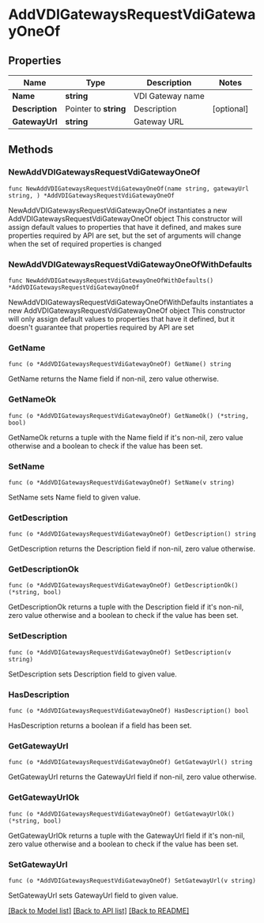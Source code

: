 # AddVDIGatewaysRequestVdiGatewayOneOf

## Properties

Name | Type | Description | Notes
------------ | ------------- | ------------- | -------------
**Name** | **string** | VDI Gateway name | 
**Description** | Pointer to **string** | Description | [optional] 
**GatewayUrl** | **string** | Gateway URL | 

## Methods

### NewAddVDIGatewaysRequestVdiGatewayOneOf

`func NewAddVDIGatewaysRequestVdiGatewayOneOf(name string, gatewayUrl string, ) *AddVDIGatewaysRequestVdiGatewayOneOf`

NewAddVDIGatewaysRequestVdiGatewayOneOf instantiates a new AddVDIGatewaysRequestVdiGatewayOneOf object
This constructor will assign default values to properties that have it defined,
and makes sure properties required by API are set, but the set of arguments
will change when the set of required properties is changed

### NewAddVDIGatewaysRequestVdiGatewayOneOfWithDefaults

`func NewAddVDIGatewaysRequestVdiGatewayOneOfWithDefaults() *AddVDIGatewaysRequestVdiGatewayOneOf`

NewAddVDIGatewaysRequestVdiGatewayOneOfWithDefaults instantiates a new AddVDIGatewaysRequestVdiGatewayOneOf object
This constructor will only assign default values to properties that have it defined,
but it doesn't guarantee that properties required by API are set

### GetName

`func (o *AddVDIGatewaysRequestVdiGatewayOneOf) GetName() string`

GetName returns the Name field if non-nil, zero value otherwise.

### GetNameOk

`func (o *AddVDIGatewaysRequestVdiGatewayOneOf) GetNameOk() (*string, bool)`

GetNameOk returns a tuple with the Name field if it's non-nil, zero value otherwise
and a boolean to check if the value has been set.

### SetName

`func (o *AddVDIGatewaysRequestVdiGatewayOneOf) SetName(v string)`

SetName sets Name field to given value.


### GetDescription

`func (o *AddVDIGatewaysRequestVdiGatewayOneOf) GetDescription() string`

GetDescription returns the Description field if non-nil, zero value otherwise.

### GetDescriptionOk

`func (o *AddVDIGatewaysRequestVdiGatewayOneOf) GetDescriptionOk() (*string, bool)`

GetDescriptionOk returns a tuple with the Description field if it's non-nil, zero value otherwise
and a boolean to check if the value has been set.

### SetDescription

`func (o *AddVDIGatewaysRequestVdiGatewayOneOf) SetDescription(v string)`

SetDescription sets Description field to given value.

### HasDescription

`func (o *AddVDIGatewaysRequestVdiGatewayOneOf) HasDescription() bool`

HasDescription returns a boolean if a field has been set.

### GetGatewayUrl

`func (o *AddVDIGatewaysRequestVdiGatewayOneOf) GetGatewayUrl() string`

GetGatewayUrl returns the GatewayUrl field if non-nil, zero value otherwise.

### GetGatewayUrlOk

`func (o *AddVDIGatewaysRequestVdiGatewayOneOf) GetGatewayUrlOk() (*string, bool)`

GetGatewayUrlOk returns a tuple with the GatewayUrl field if it's non-nil, zero value otherwise
and a boolean to check if the value has been set.

### SetGatewayUrl

`func (o *AddVDIGatewaysRequestVdiGatewayOneOf) SetGatewayUrl(v string)`

SetGatewayUrl sets GatewayUrl field to given value.



[[Back to Model list]](../README.md#documentation-for-models) [[Back to API list]](../README.md#documentation-for-api-endpoints) [[Back to README]](../README.md)


